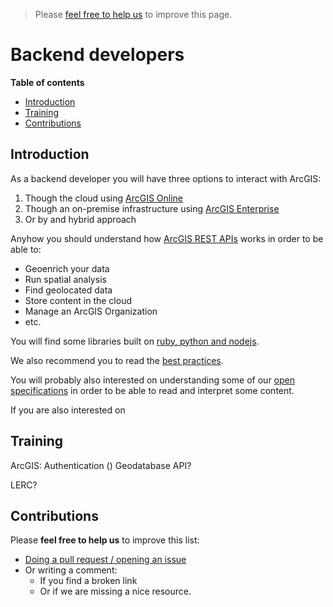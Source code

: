 > Please [feel free to help us](#contributions) to improve this page.

# Backend developers
<!-- START doctoc generated TOC please keep comment here to allow auto update -->
<!-- DON'T EDIT THIS SECTION, INSTEAD RE-RUN doctoc TO UPDATE -->
**Table of contents**

- [Introduction](#introduction)
- [Training](#training)
- [Contributions](#contributions)

<!-- END doctoc generated TOC please keep comment here to allow auto update -->
## Introduction
As a backend developer you will have three options to interact with ArcGIS:

1. Though the cloud using [ArcGIS Online](../arcgis/products/arcgis-online/README.md)
2. Though an on-premise infrastructure using [ArcGIS Enterprise](../arcgis/products/arcgis-enterprise/README.md)
3. Or by and hybrid approach

Anyhow you should understand how [ArcGIS REST APIs](../esri/open-vision/open-specifications/arcgis-rest-api/README.md) works in order to be able to:
* Geoenrich your data
* Run spatial analysis
* Find geolocated data
* Store content in the cloud
* Manage an ArcGIS Organization
* etc.

You will find some libraries built on [ruby, python and nodejs](technologies/README.md).

We also recommend you to read the [best practices](best-practices/README.md).

You will probably also interested on understanding some of our [open specifications](../esri/open-vision/open-specifications/README.md)
in order to be able to read and interpret some content.

If you are also interested on

## Training
ArcGIS: Authentication ()
Geodatabase API?

LERC?

## Contributions
Please **feel free to help us** to improve this list:

* [Doing a pull request / opening an issue](https://github.com/hhkaos/awesome-arcgis#contributions)
* Or writing a comment:
  * If you find a broken link
  * Or if we are missing a nice resource.
